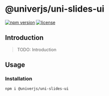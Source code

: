 # @univerjs/uni-slides-ui

[![npm version](https://img.shields.io/npm/v/@univerjs/uni-slides-ui)](https://npmjs.org/packages/@univerjs/uni-slides-ui)
[![license](https://img.shields.io/npm/l/@univerjs/uni-slides-ui)](https://img.shields.io/npm/l/@univerjs/uni-slides-ui)

## Introduction

> TODO: Introduction

## Usage

### Installation

```shell
npm i @univerjs/uni-slides-ui
```

